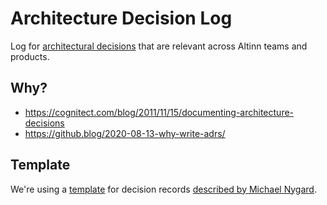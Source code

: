 # Architecture Decision Log

Log for [architectural decisions](https://en.wikipedia.org/wiki/Architectural_decision) that are relevant across Altinn teams and products.

## Why?

- https://cognitect.com/blog/2011/11/15/documenting-architecture-decisions
- https://github.blog/2020-08-13-why-write-adrs/

## Template

We're using a [template](https://github.com/Altinn/architecture-decision-log/issues/new/choose) for decision records
[described by Michael Nygard](https://cognitect.com/blog/2011/11/15/documenting-architecture-decisions).

